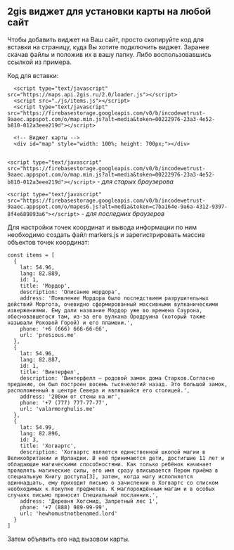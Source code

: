 ## 2gis виджет для установки карты на любой сайт

Чтобы добавить виджет на Ваш сайт, просто скопируйте код для вставки на страницу, куда Вы хотите подключить виджет. Заранее скачав файлы и положив их в вашу папку. Либо воспользовавшись ссылкой из примера.

Код для вставки:
```
  <script type="text/javascript" src="https://maps.api.2gis.ru/2.0/loader.js"></script>
  <script src="./js/items.js"></script>
  <script type="text/javascript" src="https://firebasestorage.googleapis.com/v0/b/incodewetrust-9aaec.appspot.com/o/map.min.js?alt=media&token=00222976-23a3-4e52-b810-012a3eee219d"></script>
  
  <!-- Виджет карты -->
  <div id="map" style="width: 100%; height: 700px;"></div> 
  
```

`<script type="text/javascript" src="https://firebasestorage.googleapis.com/v0/b/incodewetrust-9aaec.appspot.com/o/map.min.js?alt=media&token=00222976-23a3-4e52-b810-012a3eee219d"></script>` - *для старых браузерова*


`<script type="text/javascript" src="https://firebasestorage.googleapis.com/v0/b/incodewetrust-9aaec.appspot.com/o/mapes6.js?alt=media&token=c7ba164e-9a6a-4312-9397-8f4e689893a6"></script>` - *для последних браузеров*

Для настройки точек координат и вывода информации по ним необходимо создать файл markers.js и зарегистрировать массив объектов точек координат:

```
const items = [
  {
    lat: 54.96,
    lang: 82.889,
    id: 1,
    title: 'Мордор',
    description: 'Описание мордора',
    address: 'Появление Мордора было последствием разрушительных действий Моргота, очевидно сформированный массивными вулканическими извержениями. Ему дали название Мордор уже во времена Саурона, обосновавшегося там, из-за его вулкана Ородруина (который также называли Роковой Горой) и его пламени.',
    phone: '+6 (666) 666-66-66',
    url: 'presious.me'
  },
  {
    lat: 54.96,
    lang: 82.887,
    id: 1,
    title: 'Винтерфел',
    description: 'Винтерфелл — родовой замок дома Старков.Согласно преданию, он был построен восемь тысячелетий назад. Это большой замок, расположенный в центре Севера и являвшийся его столицей.',
    address: '200км от стены на юг',
    phone: '+7 (777) 777-77-77',
    url: 'valarmorghulis.me'
  },
  {
    lat: 54.99,
    lang: 82.896,
    id: 3,
    title: 'Хогвартс',
    description: 'Хогвартс является единственной школой магии в Великобритании и Ирландии. В неё принимаются дети, достигшие 11 лет и обладающие магическими способностями. Как только ребёнок начинает проявлять магические силы, его имя сразу вписывается Пером приёма в специальную Книгу доступа[3], затем, когда магу исполняется одиннадцать, ему приходит письмо о зачислении в Хогвартс со списком необходимых к покупке предметов. К маглорождённым магам и в особых случаях письмо приносит Специальный посланник.',
    address: 'Деревня Хогсмид, Запретный лес 1',
    phone: '+7 (888) 989-99-99',
    url: 'hewhomustnotbenamed.lord'
  }
]

``` 

Затем объявить его над вызовом карты.
